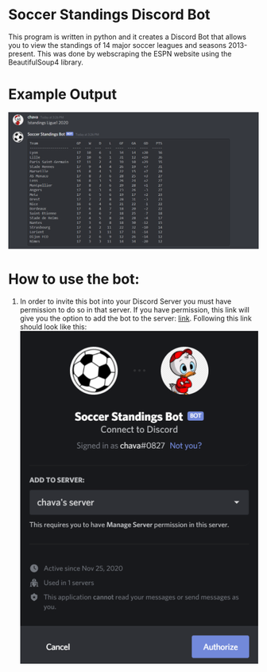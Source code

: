 # Soccer Standings Discord Bot
This program is written in python and it creates a Discord Bot that allows you to view the standings of 14 major soccer leagues and seasons 2013-present. This was done by webscraping the ESPN website using the BeautifulSoup4 library.

# Example Output
![](images/standings.png)
# How to use the bot:

1. In order to invite this bot into your Discord Server you must have permission to do so in that server. If you have permission, this link will give you the option to add the bot to the server: [link](https://discord.com/oauth2/authorize?client_id=781301326285373460&scope=bot). Following this link should look like this:
![](images/addtoserver.png)

